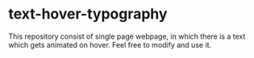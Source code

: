 # text-hover-typography
This repository consist of single page webpage, in which there is a text which gets animated on hover.
Feel free to modify and use it.
